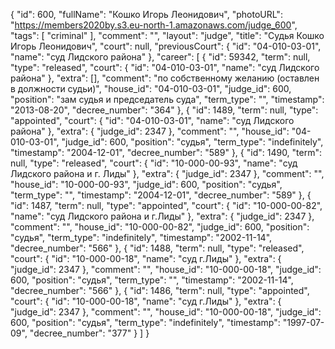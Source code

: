 {
    "id": 600,
    "fullName": "Кошко Игорь Леонидович",
    "photoURL": "https://members2020by.s3.eu-north-1.amazonaws.com/judge_600",
    "tags": [
        "criminal"
    ],
    "comment": "",
    "layout": "judge",
    "title": "Судья Кошко Игорь Леонидович",
    "court": null,
    "previousCourt": {
        "id": "04-010-03-01",
        "name": "суд Лидского района"
    },
    "career": [
        {
            "id": 59342,
            "term": null,
            "type": "released",
            "court": {
                "id": "04-010-03-01",
                "name": "суд Лидского района"
            },
            "extra": [],
            "comment": "по собственному желанию (оставлен в должности судьи)",
            "house_id": "04-010-03-01",
            "judge_id": 600,
            "position": "зам судья и председатель суда",
            "term_type": "",
            "timestamp": "2013-08-20",
            "decree_number": "364"
        },
        {
            "id": 1489,
            "term": null,
            "type": "appointed",
            "court": {
                "id": "04-010-03-01",
                "name": "суд Лидского района"
            },
            "extra": {
                "judge_id": 2347
            },
            "comment": "",
            "house_id": "04-010-03-01",
            "judge_id": 600,
            "position": "судья",
            "term_type": "indefinitely",
            "timestamp": "2004-12-01",
            "decree_number": "589"
        },
        {
            "id": 1490,
            "term": null,
            "type": "released",
            "court": {
                "id": "10-000-00-93",
                "name": "суд Лидского района и г. Лиды"
            },
            "extra": {
                "judge_id": 2347
            },
            "comment": "",
            "house_id": "10-000-00-93",
            "judge_id": 600,
            "position": "судья",
            "term_type": "",
            "timestamp": "2004-12-01",
            "decree_number": "589"
        },
        {
            "id": 1487,
            "term": null,
            "type": "appointed",
            "court": {
                "id": "10-000-00-82",
                "name": "суд Лидского района и г.Лиды"
            },
            "extra": {
                "judge_id": 2347
            },
            "comment": "",
            "house_id": "10-000-00-82",
            "judge_id": 600,
            "position": "судья",
            "term_type": "indefinitely",
            "timestamp": "2002-11-14",
            "decree_number": "566"
        },
        {
            "id": 1488,
            "term": null,
            "type": "released",
            "court": {
                "id": "10-000-00-18",
                "name": "суд г.Лиды"
            },
            "extra": {
                "judge_id": 2347
            },
            "comment": "",
            "house_id": "10-000-00-18",
            "judge_id": 600,
            "position": "судья",
            "term_type": "",
            "timestamp": "2002-11-14",
            "decree_number": "566"
        },
        {
            "id": 1486,
            "term": null,
            "type": "appointed",
            "court": {
                "id": "10-000-00-18",
                "name": "суд г.Лиды"
            },
            "extra": {
                "judge_id": 2347
            },
            "comment": "",
            "house_id": "10-000-00-18",
            "judge_id": 600,
            "position": "судья",
            "term_type": "indefinitely",
            "timestamp": "1997-07-09",
            "decree_number": "377"
        }
    ]
}